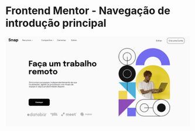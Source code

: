 # Frontend Mentor - Navegação de introdução principal

![Design preview for the Intro section with dropdown navigation coding challenge](./design/snap.png)




<!-- link do site  https://snap-floot.netlify.app


[![Netlify Status](https://api.netlify.com/api/v1/badges/d5071d97-fb66-4802-a5a5-53d19f4729c8/deploy-status)](https://app.netlify.com/sites/snap-floot/deploys)
-->
